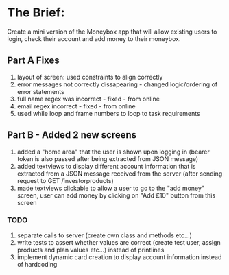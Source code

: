 # The Brief:

Create a mini version of the Moneybox app that will allow existing users to login, check their account and add money to their moneybox.

## Part A Fixes
1. layout of screen: used constraints to align correctly
2. error messages not correctly dissapearing - changed logic/ordering of error statements
3. full name regex was incorrect - fixed - from online
4. email regex incorrect - fixed - from online
5. used while loop and frame numbers to loop to task requirements

## Part B - Added 2 new screens
1. added a "home area" that the user is shown upon logging in (bearer token is also passed after being extracted from JSON message)
2. added textviews to display different account information that is extracted from a JSON message received from the server (after sending request to GET /investorproducts)
3. made textviews clickable to allow a user to go to the "add money" screen, user can add money by clicking on "Add £10" button from this screen

### TODO
1. separate calls to server (create own class and methods etc...)
2. write tests to assert whether values are correct (create test user, assign products and plan values etc...) instead of printlines
3. implement dynamic card creation to display account information instead of hardcoding